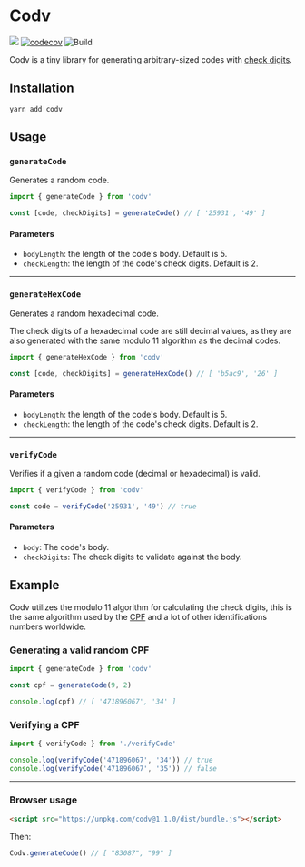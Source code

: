 # Codv

![](https://img.shields.io/badge/license-MIT-green)
[![codecov](https://codecov.io/gh/jotaajunior/codv/branch/master/graph/badge.svg?token=XE6V7I3RF4)](https://codecov.io/gh/jotaajunior/codv)
![Build](https://github.com/jotaajunior/codv/workflows/Build/badge.svg)

Codv is a tiny library for generating arbitrary-sized codes with [check digits](https://en.wikipedia.org/wiki/Check_digit).

## Installation

```shell
yarn add codv
```

## Usage

### `generateCode`

Generates a random code.

```ts
import { generateCode } from 'codv'

const [code, checkDigits] = generateCode() // [ '25931', '49' ]
```

#### Parameters

- `bodyLength`: the length of the code's body. Default is 5.
- `checkLength`: the length of the code's check digits. Default is 2.

---

### `generateHexCode`

Generates a random hexadecimal code.

The check digits of a hexadecimal code are still decimal values, as they are also generated with the same modulo 11 algorithm as the decimal codes.

```ts
import { generateHexCode } from 'codv'

const [code, checkDigits] = generateHexCode() // [ 'b5ac9', '26' ]
```

#### Parameters

- `bodyLength`: the length of the code's body. Default is 5.
- `checkLength`: the length of the code's check digits. Default is 2.

---

### `verifyCode`

Verifies if a given a random code (decimal or hexadecimal) is valid.

```ts
import { verifyCode } from 'codv'

const code = verifyCode('25931', '49') // true
```

#### Parameters

- `body`: The code's body.
- `checkDigits`: The check digits to validate against the body.

## Example

Codv utilizes the modulo 11 algorithm for calculating the check digits, this is the same algorithm used by the [CPF](https://en.wikipedia.org/wiki/Cadastro_de_Pessoas_F%C3%ADsicas) and a lot of other identifications numbers worldwide.

### Generating a valid random CPF

```ts
import { generateCode } from 'codv'

const cpf = generateCode(9, 2)

console.log(cpf) // [ '471896067', '34' ]
```

### Verifying a CPF

```ts
import { verifyCode } from './verifyCode'

console.log(verifyCode('471896067', '34')) // true
console.log(verifyCode('471896067', '35')) // false
```

---

### Browser usage

```html
<script src="https://unpkg.com/codv@1.1.0/dist/bundle.js"></script>
```

Then:

```js
Codv.generateCode() // [ "83087", "99" ]
```
